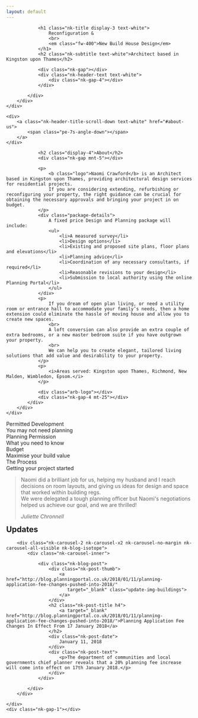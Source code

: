 ```yaml
---
layout: default
---
```

<div class="nk-header-title nk-header-title-full">
    <div class="bg-image">
        <div style="background-image: url('./images/home-7.jpg');"></div>
        <div class="bg-image-overlay" style="background-color: rgba(12, 12, 12, 0.6);"></div>
    </div>
    <div class="nk-header-table">
        <div class="nk-header-table-cell">
            <div class="container">

                <h1 class="nk-title display-3 text-white">
                    Reconfiguration &
                    <br>
                    <em class="fw-400">New Build House Design</em>
                </h1>
                <h2 class="nk-subtitle text-white">Architect based in Kingston upon Thames</h2>

                <div class="nk-gap"></div>
                <div class="nk-header-text text-white">
                    <div class="nk-gap-4"></div>
                </div>

            </div>
        </div>
    </div>

    <div>
        <a class="nk-header-title-scroll-down text-white" href="#about-us">
            <span class="pe-7s-angle-down"></span>
        </a>
    </div>

</div>

<div id="about-us"></div>

<div class="bg-white" id="about">
    <div class="nk-gap-1"></div>
    <div class="container">
        <div class="row">
            <div class="col-lg-8 offset-lg-2 text-xs-center">
                <div class="nk-gap-4 mt-9"></div>

                <h2 class="display-4">About</h2>
                <div class="nk-gap mnt-5"></div>

                <p>
                    <b class="logo">Naomi Crawford</b> is an Architect based in Kingston upon Thames, providing architectural design services for residential projects.
                    If you are considering extending, refurbishing or reconfiguring your property, the right guidance can be crucial for obtaining the necessary approvals and bringing your project in on budget.
                </p>
                <div class="package-details">
                    A fixed price Design and Planning package will include:
                    <ul>
                        <li>A measured survey</li>
                        <li>Design options</li>
                        <li>Existing and proposed site plans, floor plans and elevations</li>
                        <li>Planning advice</li>
                        <li>Coordination of any necessary consultants, if required</li>
                        <li>Reasonable revisions to your design</li>
                        <li>Submission to local authority using the online Planning Portal</li>
                    </ul>
                </div>
                <p>
                    If you dream of open plan living, or need a utility room or entrance hall to accommodate your family’s needs, then a home extension could eliminate the hassle of moving house and allow you to create new spaces.
                    <br>
                    A loft conversion can also provide an extra couple of extra bedrooms, or a new master bedroom suite if you have outgrown your property.
                    <br>
                    We can help you to create elegant, tailored living solutions that add value and desirability to your property.
                </p>
                <p>
                    <i>Areas served: Kingston upon Thames, Richmond, New Malden, Wimbledon, Epsom.</i>
                </p>

                <div class="arb-logo"></div>
                <div class="nk-gap-4 mt-25"></div>
            </div>
        </div>
    </div>
</div>

<div class="nk-box bg-dark-1 text-white">
    <div class="bg-image bg-image-parallax" style="background-image: url('./images/bg-pattern.jpg');"></div>
    <div class="nk-gap-5 mnt-6"></div>
    <div class="container">
        <div class="row vertical-gap">
            <div class="col-md-6 col-lg-3">
                <div class="nk-ibox-1">
                    <div class="nk-ibox-icon">
                        <span class="pe-7s-star"></span>
                    </div>
                    <div class="nk-ibox-cont">
                        <div class="nk-ibox-title">Permitted Development</div>
                        <div class="nk-ibox-text">You may not need planning</div>
                    </div>
                </div>
            </div>
            <div class="col-md-6 col-lg-3">
                <div class="nk-ibox-1">
                    <div class="nk-ibox-icon">
                        <span class="pe-7s-way"></span>
                    </div>
                    <div class="nk-ibox-cont">
                        <div class="nk-ibox-title">Planning Permission</div>
                        <div class="nk-ibox-text">What you need to know</div>
                    </div>
                </div>
            </div>
            <div class="col-md-6 col-lg-3">
                <div class="nk-ibox-1">
                    <div class="nk-ibox-icon">
                        <span class="pe-7s-piggy"></span>
                    </div>
                    <div class="nk-ibox-cont">
                        <div class="nk-ibox-title">Budget</div>
                        <div class="nk-ibox-text">Maximise your build value</div>
                    </div>
                </div>
            </div>
            <div class="col-md-6 col-lg-3">
                <div class="nk-ibox-1">
                    <div class="nk-ibox-icon">
                        <span class="pe-7s-id"></span>
                    </div>
                    <div class="nk-ibox-cont">
                        <div class="nk-ibox-title">The Process</div>
                        <div class="nk-ibox-text">Getting your project started</div>
                    </div>
                </div>
            </div>
        </div>
    </div>
    <!-- Temp -->
    <div id="recent"></div>
    <!-- /Temp -->
    <div class="nk-gap-5 mnt-6"></div>
</div>

<!-- div id="recent"></div>

<div class="nk-box bg-white" id="projects">
    <div class="nk-gap-5 mt-5"></div>
    <h2 class="text-xs-center display-4">Recent Projects</h2>
    <div class="nk-gap-2 mt-12"></div>
    <div class="container">
    <div class="nk-portfolio-list nk-isotope nk-isotope-3-cols">

        <div class="nk-isotope-item">
            <div class="nk-portfolio-item nk-portfolio-item-square nk-portfolio-item-info-style-1">
                <a href="./images/full-timber-yard.jpg"
                   class="nk-portfolio-item-link modal-img"
                   title="Loft Extension, 55 Clifton Road, Kingston <a href='images/full-timber-yard.jpg'>(open full size)</a>">
               </a>
                <div class="nk-portfolio-item-image">
                    <div style="background-image: url('./images/thumb-timber-yard.jpg');"></div>
                </div>
                <div class="nk-portfolio-item-info nk-portfolio-item-info-center text-xs-center">
                    <div>
                        <h3 class="portfolio-item-title h3">Loft Extension</h3>
                        <div class="portfolio-item-category">55 Clifton Road, Kingston</div>
                    </div>
                </div>
            </div>
        </div>

        <div class="nk-isotope-item">
            <div class="nk-portfolio-item nk-portfolio-item-square nk-portfolio-item-info-style-1">
                <a href="./images/full-semi.gif"
                   class="nk-portfolio-item-link modal-img"
                   title="Rear extension and layout alterations, 44 Park Road, Kingston <a href='images/full-semi.gif'>(open full size)</a>">
                </a>
                <div class="nk-portfolio-item-image">
                    <div style="background-image: url('./images/thumb-semi.jpg');"></div>
                </div>
                <div class="nk-portfolio-item-info nk-portfolio-item-info-center text-xs-center">
                    <div>
                        <h3 class="portfolio-item-title h3">Rear extension and layout alterations</h3>
                        <div class="portfolio-item-category">44 Park Road, Kingston</div>
                    </div>
                </div>
            </div>
        </div>

        <div class="nk-isotope-item">
            <div class="nk-portfolio-item nk-portfolio-item-square nk-portfolio-item-info-style-1">
                <a href="portfolio-single.html" class="nk-portfolio-item-link modal-img"></a>
                <div class="nk-portfolio-item-image">
                    <div style="background-image: url('./images/portfolio-4-sm.jpg');"></div>
                </div>
                <div class="nk-portfolio-item-info nk-portfolio-item-info-center text-xs-center">
                    <div>
                        <h3 class="portfolio-item-title h3">Rear extension and layout alterations</h3>
                        <div class="portfolio-item-category">44 Park Road, Kingston</div>
                    </div>
                </div>
            </div>
        </div>

    </div>
    </div>
    <div class="nk-gap-4 mt-15"></div>
</div -->


<!-- START: Reviews -->
<div class="nk-box bg-dark-1">
    <div class="bg-image bg-image-parallax" style="background-image: url('./images/bg-pattern.jpg');"></div>
    <div class="nk-gap-4"></div>
    <div class="container-fluid">
        <div class="nk-carousel nk-carousel-all-visible text-white">
            <blockquote class="nk-blockquote-style-1 text-white">
                <p>Naomi did a brilliant job for us, helping my husband and I reach decisions on room layouts, and giving us ideas for design and space that worked within building regs. <br>
                We were delegated a tough planning officer but Naomi's negotiations helped us achieve our goal, and we are thrilled!</p>
                <cite>Juliette Chronnell</cite>
            </blockquote>
            <div class="nk-gap-4 mt-10"></div>
        </div>
    </div>
</div>

<div id="updates"></div>

<div class="nk-box bg-gray-1" id="blog">
    <div class="nk-gap-6 mt-5"></div>
    <h2 class="text-xs-center display-4" style="margin-top: 10px;">Updates</h2>
    <div class="nk-gap-1 mt-12"></div>
    <div class="container">

        <div class="nk-carousel-2 nk-carousel-x2 nk-carousel-no-margin nk-carousel-all-visible nk-blog-isotope">
            <div class="nk-carousel-inner">

                <div class="nk-blog-post">
                    <div class="nk-post-thumb">
                        <a href="http://blog.planningportal.co.uk/2018/01/11/planning-application-fee-changes-pushed-into-2018/"
                           target="_blank" class="update-img-buildings">
                        </a>
                    </div>
                    <h2 class="nk-post-title h4">
                        <a target="_blank"  href="http://blog.planningportal.co.uk/2018/01/11/planning-application-fee-changes-pushed-into-2018/">Planning Application Fee Changes In Effect From 17 January 2018</a>
                    </h2>
                    <div class="nk-post-date">
                        January 11, 2018
                    </div>
                    <div class="nk-post-text">
                        <p>The department of communities and local governments chief planner reveals that a 20% planning fee increase will come into effect on 17th January 2018.</p>
                    </div>
                </div>

            </div>
        </div>

    </div>
    <div class="nk-gap-1"></div>
</div>
<!-- END: Blog -->
